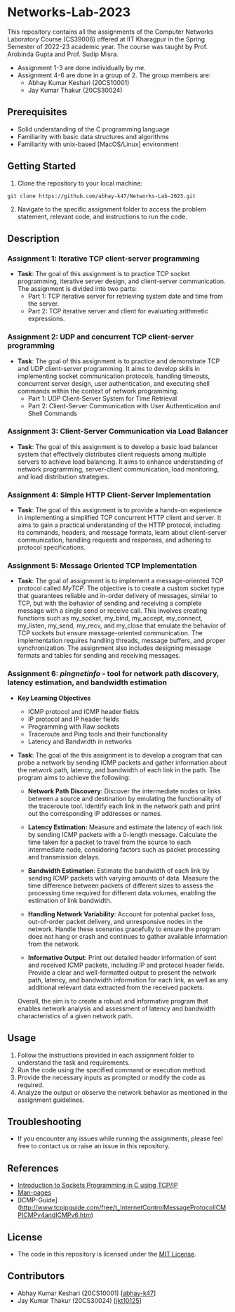 # Networks-Lab-2023
This repository contains all the assignments of the Computer Networks Laboratory Course (CS39006) offered at IIT Kharagpur in the Spring Semester of 2022-23 academic year. The course was taught by Prof. Arobinda Gupta and Prof. Sudip Misra.
- Assignment 1-3 are done individually by me.
- Assignment 4-6 are done in a group of 2. The group members are:
    - Abhay Kumar Keshari (20CS10001)
    - Jay Kumar Thakur (20CS30024)

## Prerequisites
- Solid understanding of the C programming language
- Familiarity with basic data structures and algorithms
- Familiarity with unix-based [MacOS/Linux] environment

## Getting Started
1. Clone the repository to your local machine:
``` 
git clone https://github.com/abhay-k47/Networks-Lab-2023.git
```

2. Navigate to the specific assignment folder to access the problem statement, relevant code, and instructions to run the code.

## Description

### Assignment 1: Iterative TCP client-server programming
- **Task**: The goal of this assignment is to practice TCP socket programming, iterative server design, and client-server communication. The assignment is divided into two parts:
    - Part 1: TCP iterative server for retrieving system date and time from the server.
    - Part 2: TCP iterative server and client for evaluating arithmetic expressions.

### Assignment 2: UDP and concurrent TCP client-server programming
- **Task**: The goal of this assignment is to practice and demonstrate  TCP and UDP client-server programming. It aims to develop skills in implementing socket communication protocols, handling timeouts, concurrent server design, user authentication, and executing shell commands within the context of network programming.
    - Part 1: UDP Client-Server System for Time Retrieval
    - Part 2: Client-Server Communication with User Authentication and Shell Commands

### Assignment 3: Client-Server Communication via Load Balancer
- **Task**: The goal of this assignment is to develop a basic load balancer system that effectively distributes client requests among multiple servers to achieve load balancing. It aims to enhance understanding of network programming, server-client communication, load monitoring, and load distribution strategies.

### Assignment 4: Simple HTTP Client-Server Implementation
- **Task**: The goal of this assignment is to provide a hands-on experience in implementing a simplified TCP concurrent HTTP client and server. It aims to gain a practical understanding of the HTTP protocol, including its commands, headers, and message formats, learn about client-server communication, handling requests and responses, and adhering to protocol specifications.

### Assignment 5: Message Oriented TCP Implementation
- **Task**: The goal of assignment is to implement a message-oriented TCP protocol called *MyTCP*. The objective is to create a custom socket type that guarantees reliable and in-order delivery of messages, similar to TCP, but with the behavior of sending and receiving a complete message with a single send or receive call. This involves creating functions such as my_socket, my_bind, my_accept, my_connect, my_listen, my_send, my_recv, and my_close that emulate the behavior of TCP sockets but ensure message-oriented communication. The implementation requires handling threads, message buffers, and proper synchronization. The assignment also includes designing message formats and tables for sending and receiving messages.

### Assignment 6: *pingnetinfo* - tool for network path discovery, latency estimation, and bandwidth estimation
- **Key Learning Objectives**
    - ICMP protocol and ICMP header fields
    - IP protocol and IP header fields
    - Programming with Raw sockets
    - Traceroute and Ping tools and their functionality
    - Latency and Bandwidth in networks


- **Task**: The goal of the this assignment is to develop a program that can probe a network by sending ICMP packets and gather information about the network path, latency, and bandwidth of each link in the path. The program aims to achieve the following:

    - **Network Path Discovery**: Discover the intermediate nodes or links between a source and destination by emulating the functionality of the traceroute tool. Identify each link in the network path and print out the corresponding IP addresses or names.

    - **Latency Estimation:** Measure and estimate the latency of each link by sending ICMP packets with a 0-length message. Calculate the time taken for a packet to travel from the source to each intermediate node, considering factors such as packet processing and transmission delays.

    - **Bandwidth Estimation**: Estimate the bandwidth of each link by sending ICMP packets with varying amounts of data. Measure the time difference between packets of different sizes to assess the processing time required for different data volumes, enabling the estimation of link bandwidth.

    - **Handling Network Variability**: Account for potential packet loss, out-of-order packet delivery, and unresponsive nodes in the network. Handle these scenarios gracefully to ensure the program does not hang or crash and continues to gather available information from the network.

    - **Informative Output**: Print out detailed header information of sent and received ICMP packets, including IP and protocol header fields. Provide a clear and well-formatted output to present the network path, latency, and bandwidth information for each link, as well as any additional relevant data extracted from the received packets.

    Overall, the aim is to create a robust and informative program that enables network analysis and assessment of latency and bandwidth characteristics of a given network path.

## Usage
1. Follow the instructions provided in each assignment  folder to understand the task and requirements.
2. Run the code using the specified command or execution method.
3. Provide the necessary inputs as prompted or modify the code as required.
4. Analyze the output or observe the network behavior as mentioned in the assignment guidelines.

## Troubleshooting
- If you encounter any issues while running the assignments, please feel free to contact us or raise an issue in this repository.

## References
- [Introduction to Sockets Programming in C using TCP/IP](https://www.csd.uoc.gr/~hy556/material/tutorials/cs556-3rd-tutorial.pdf)
- [Man-pages](https://man7.org/linux/man-pages/dir_all_alphabetic.html)
- [ICMP-Guide] (http://www.tcpipguide.com/free/t_InternetControlMessageProtocolICMPICMPv4andICMPv6.htm)

## License
- The code in this repository is licensed under the [MIT License](https://choosealicense.com/licenses/mit/).

## Contributors
- Abhay Kumar Keshari (20CS10001) [[abhay-k47](https://github.com/abhay-k47)]
- Jay Kumar Thakur (20CS30024) [[jkt10125](https://github.com/jkt10125)]


